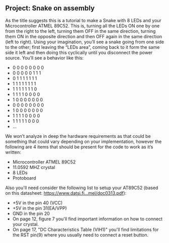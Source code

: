 


## Project: Snake on assembly

As the title suggests this is a tutorial to make a Snake with 8 LEDs and your Microcontroller ATMEL 89C52. This is, turning all the LEDs ON one by one from the right to the left, turning them OFF in the same direction, turning them ON in the opposite direction and then OFF again in the same direction (left to right). Using your imagination, you’ll see a snake going from one side to the other; first leaving the “LEDs area”, coming back to it form the same side it left and then doing this cyclically until you disconnect the power source.
You’ll see a behavior like this:

  - 0 0 0 0 0 0 0 0
  - 0 0 0 0 0 1 1 1
  - 0 1 1 1 1 1 1 1
  - 1 1 1 1 1 1 1 1
  - 1 1 1 1 1 1 1 0
  - 1 1 1 1 0 0 0 0
  - 1 0 0 0 0 0 0 0
  - 0 0 0 0 0 0 0 0
  - 1 0 0 0 0 0 0 0
  - 1 1 1 1 0 0 0 0
  - 1 1 1 1 1 0 0 0
  - ...

We won’t analyze in deep the hardware requirements as that could be something that could vary depending on your implementation, however the following are 4 items that should be present for the code to work as it’s written:
  - Microcontroller ATMEL 89C52
  - 11.0592 MHZ crystal
  - 8 LEDs
  - Protoboard

Also you'll need consider the following list to setup your AT89C52 (based on this datasheet: https://www.datsi.fi...mel/doc0313.pdf):
  - +5V in the pin 40 (VCC)
  - +5V in the pin 31(EA/VPP)
  - GND in the pin 20
  - On page 12, figure 7 you'll find important information on how to connect your crystal.
  - On page 17, "DC Characteristics Table (VIH1)" you'll find limitations for the RST pin(9) where you usually need to connect a reset button.
